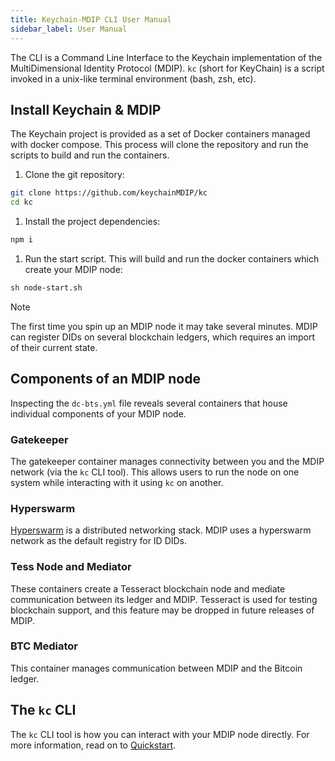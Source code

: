 ```yaml
---
title: Keychain-MDIP CLI User Manual
sidebar_label: User Manual
---
```


The CLI is a Command Line Interface to the Keychain implementation of the MultiDimensional Identity Protocol (MDIP). `kc` (short for KeyChain) is a script invoked in a unix-like terminal environment (bash, zsh, etc).

## Install Keychain & MDIP

The Keychain project is provided as a set of Docker containers managed with docker compose. This process will clone the repository and run the scripts to build and run the containers.

1. Clone the git repository:

  ```sh
  git clone https://github.com/keychainMDIP/kc
  cd kc
  ```

1. Install the project dependencies:

  ```sh
  npm i
  ```

1. Run the start script. This will build and run the docker containers which create your MDIP node:

  ```sh
  sh node-start.sh
  ```

  > [!NOTE]
  >
  > The first time you spin up an MDIP node it may take several minutes. MDIP can register DIDs on several blockchain ledgers, which requires an import of their current state.

## Components of an MDIP node

Inspecting the `dc-bts.yml` file reveals several containers that house individual components of your MDIP node.

### Gatekeeper

The gatekeeper container manages connectivity between you and the MDIP network (via the `kc` CLI tool). This allows users to run the node on one system while interacting with it using `kc` on another.

### Hyperswarm

[Hyperswarm](https://github.com/holepunchto/hyperswarm) is a distributed networking stack. MDIP uses a hyperswarm network as the default registry for ID DIDs.

### Tess Node and Mediator

These containers create a Tesseract blockchain node and mediate communication between its ledger and MDIP. Tesseract is used for testing blockchain support, and this feature may be dropped in future releases of MDIP.

### BTC Mediator

This container manages communication between MDIP and the Bitcoin ledger.

## The `kc` CLI

The `kc` CLI tool is how you can interact with your MDIP node directly. For more information, read on to [Quickstart](quickstart).